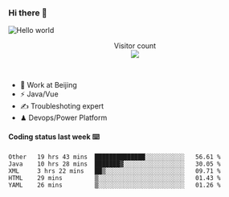 ### Hi there 👋

<img src="https://raw.githubusercontent.com/sagar-viradiya/sagar-viradiya/master/resources/banner.png" alt="Hello world">
<p align="center"> 
  Visitor count<br/>
  <img src="https://profile-counter.glitch.me/youszoe/count.svg" />
</p>
<br/>

- 🍻 Work at Beijing 
- ⚡  Java/Vue
- ✍️  Troubleshoting expert
- ♟  Devops/Power Platform 

#### Coding status last week ⌨️

<!--START_SECTION:waka-->
```text
Other   19 hrs 43 mins  ██████████████░░░░░░░░░░░   56.61 % 
Java    10 hrs 28 mins  ███████▓░░░░░░░░░░░░░░░░░   30.05 % 
XML     3 hrs 22 mins   ██▒░░░░░░░░░░░░░░░░░░░░░░   09.71 % 
HTML    29 mins         ▒░░░░░░░░░░░░░░░░░░░░░░░░   01.43 % 
YAML    26 mins         ▒░░░░░░░░░░░░░░░░░░░░░░░░   01.26 % 
```
<!--END_SECTION:waka-->

<br/>
<center><img src="http://ghchart.rshah.org/409ba5/yousazoe" alt="" /></center>


